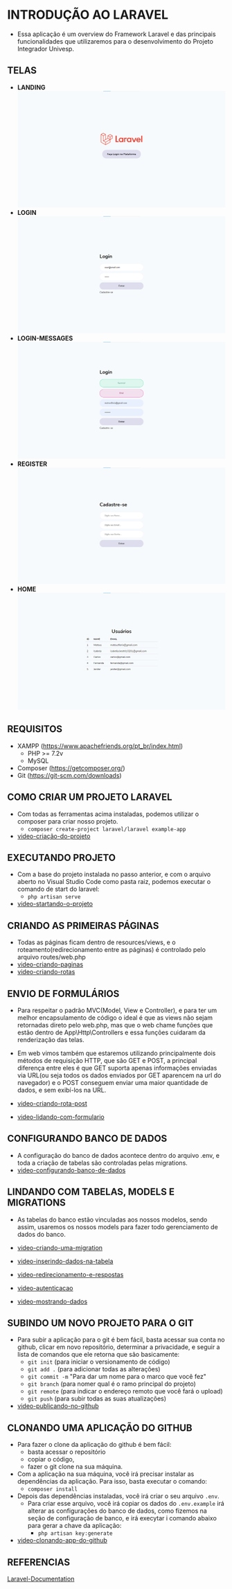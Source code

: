 # INTRODUÇÃO AO LARAVEL
  - Essa aplicação é um overview do Framework Laravel e das principais funcionalidades que utilizaremos para o desenvolvimento do Projeto Integrador Univesp.

## TELAS
  - **LANDING**
  ![LANDING](/public/landing.png)
  - **LOGIN**
  ![LOGIN](/public/login.png)
  - **LOGIN-MESSAGES**
  ![LOGIN-MESSAGES](/public/login-messages.png)
  - **REGISTER**
  ![REGISTER](/public/register.png)
  - **HOME**
  ![HOME](/public/home.png)

## REQUISITOS
  - XAMPP (https://www.apachefriends.org/pt_br/index.html)
    - PHP >= 7.2v
    - MySQL
  - Composer (https://getcomposer.org/)
  - Git (https://git-scm.com/downloads)

## COMO CRIAR UM PROJETO LARAVEL
  - Com todas as ferramentas acima instaladas, podemos utilizar o composer para criar nosso projeto.
    - ``` composer create-project laravel/laravel example-app ```
  - [video-criação-do-projeto](https://watch.screencastify.com/v/pDT7ckEXBu7S4kCYkPy1)

## EXECUTANDO PROJETO
  - Com a base do projeto instalada no passo anterior, e com o arquivo aberto no Visual Studio Code como pasta raiz, podemos executar o comando de start do laravel:
    - ``` php artisan serve ```   
  - [video-startando-o-projeto](https://watch.screencastify.com/v/x4fMa459P9zBL16iN1mn)

## CRIANDO AS PRIMEIRAS PÁGINAS
  - Todas as páginas ficam dentro de resources/views, e o roteamento(redirecionamento entre as páginas) é controlado pelo arquivo routes/web.php
  - [video-criando-paginas](https://watch.screencastify.com/v/e1azkWACXTSxc7hCo93l)
  - [video-criando-rotas](https://watch.screencastify.com/v/65HnWRy2v4P43Q20OLeb)

## ENVIO DE FORMULÁRIOS
  - Para respeitar o padrão MVC(Model, View e Controller), e para ter um melhor encapsulamento de código o ideal é que as views não sejam retornadas direto pelo web.php, mas que o web chame funções que estão dentro de App\Http\Controllers e essa funções cuidaram da renderização das telas.
  - Em web vimos também que estaremos utilizando principalmente dois métodos de requisição HTTP, que são GET e POST, a principal diferença entre eles é que GET suporta apenas informações enviadas via URL(ou seja todos os dados enviados por GET aparencem na url do navegador) e o POST conseguem enviar uma maior quantidade de dados, e sem exibí-los na URL.

  - [video-criando-rota-post](https://watch.screencastify.com/v/GWROCSNf5sVs3j5UItou)
  - [video-lidando-com-formulario](https://watch.screencastify.com/v/7XTwqgYGdTOdx8hlr4yh)

## CONFIGURANDO BANCO DE DADOS
  - A configuração do banco de dados acontece dentro do arquivo .env, e toda a criação de tabelas são controladas pelas migrations.
  - [video-configurando-banco-de-dados](https://watch.screencastify.com/v/weRMz3N3xfAW5rEVpjDo)

## LINDANDO COM TABELAS, MODELS E MIGRATIONS
  - As tabelas do banco estão vinculadas aos nossos modelos, sendo assim, usaremos os nossos models para fazer todo gerenciamento de dados do banco.
  
  - [video-criando-uma-migration](https://watch.screencastify.com/v/atH0gvknrEMlfs6u6HZK)
  - [video-inserindo-dados-na-tabela](https://watch.screencastify.com/v/2tlwkXDtNbLOiHMHwh24)
  - [video-redirecionamento-e-respostas](https://watch.screencastify.com/v/fsQxTQ3vI7M1rh6TrUJK)
  - [video-autenticacao](https://watch.screencastify.com/v/lv3gOhq9oNyIWG0LkibB)
  - [video-mostrando-dados](https://watch.screencastify.com/v/PJ7TmgtHGPNE4oBuuhOe)

## SUBINDO UM NOVO PROJETO PARA O GIT
  - Para subir a aplicação para o git é bem fácil, basta acessar sua conta no github, clicar em novo repositório, determinar a privacidade, e seguir a lista de comandos que ele retorna que são basicamente:
    - ``` git init ``` (para iniciar o versionamento de código)
    - ``` git add . ``` (para adicionar todas as alterações)
    - ``` git commit -m ``` "Para dar um nome para o marco que você fez"
    - ``` git branch ``` (para nomer qual é o ramo principal do projeto)
    - ``` git remote ``` (para indicar o endereço remoto que você fará o upload)
    - ``` git push ``` (para subir todas as suas atualizações)
  - [video-publicando-no-github](https://watch.screencastify.com/v/qzrHDp9sFCq2ACaFo250)

## CLONANDO UMA APLICAÇÃO DO GITHUB
  - Para fazer o clone da aplicação do github é bem fácil:
    - basta acessar o repositório
    - copiar o código,
    - fazer o git clone na sua máquina.
  - Com a aplicação na sua máquina, você irá precisar instalar as dependências da aplicação. Para isso, basta executar o comando:
    - ``` composer install ```
  - Depois das dependências instaladas, você irá criar o seu arquivo ``` .env ```.
    - Para criar esse arquivo, você irá copiar os dados do ``` .env.example ``` irá alterar as configurações do banco de dados, como fizemos na seção de configuração de banco, e irá execytar i comando abaixo para gerar a chave da aplicação:
      - ``` php artisan key:generate ```
  - [video-clonando-app-do-github](https://watch.screencastify.com/v/YjoVmlLj0yT1GrKC5AEr)
  
## REFERENCIAS
[Laravel-Documentation](https://laravel.com/docs/8.x)